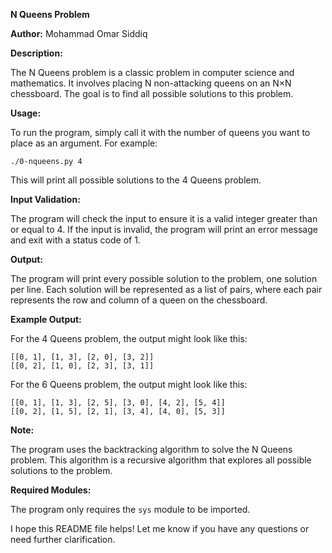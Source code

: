 **N Queens Problem**

**Author:** Mohammad Omar Siddiq

**Description:**

The N Queens problem is a classic problem in computer science and mathematics. It involves placing N non-attacking queens on an N×N chessboard. The goal is to find all possible solutions to this problem.

**Usage:**

To run the program, simply call it with the number of queens you want to place as an argument. For example:
```
./0-nqueens.py 4
```
This will print all possible solutions to the 4 Queens problem.

**Input Validation:**

The program will check the input to ensure it is a valid integer greater than or equal to 4. If the input is invalid, the program will print an error message and exit with a status code of 1.

**Output:**

The program will print every possible solution to the problem, one solution per line. Each solution will be represented as a list of pairs, where each pair represents the row and column of a queen on the chessboard.

**Example Output:**

For the 4 Queens problem, the output might look like this:
```
[[0, 1], [1, 3], [2, 0], [3, 2]]
[[0, 2], [1, 0], [2, 3], [3, 1]]
```
For the 6 Queens problem, the output might look like this:
```
[[0, 1], [1, 3], [2, 5], [3, 0], [4, 2], [5, 4]]
[[0, 2], [1, 5], [2, 1], [3, 4], [4, 0], [5, 3]]
```
**Note:**

The program uses the backtracking algorithm to solve the N Queens problem. This algorithm is a recursive algorithm that explores all possible solutions to the problem.

**Required Modules:**

The program only requires the `sys` module to be imported.

I hope this README file helps! Let me know if you have any questions or need further clarification.
